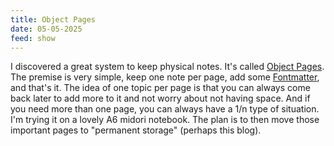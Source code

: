 ```yaml
---
title: Object Pages
date: 05-05-2025
feed: show
---
```

I discovered a great system to keep physical notes. It's called [Object Pages](https://www.joanwestenberg.com/object-pages-a-free-simple-physical-notes-system/). The premise is very simple, keep one note per page, add some [Fontmatter](https://daily-dev-tips.com/posts/what-exactly-is-frontmatter/), and that's it. The idea of one topic per page is that you can always come back later to add more to it and not worry about not having space. And if you need more than one page, you can always have a 1/n type of situation. I'm trying it on a lovely A6 midori notebook. The plan is to then move those important pages to "permanent storage" (perhaps this blog).